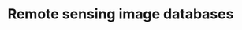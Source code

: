 ---
title: "Remote sensing image databases"
img: "remote_sensing.webp"
link: "./remote_sensing_image"
weight: 1
type: "data"
layout: "structure_codes"
---